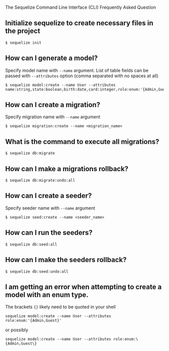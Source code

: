 The Sequelize Command Line Interface (CLI) Frequently Asked Question

## Initialize sequelize to create necessary files in the project 
```
$ sequelize init
```

## How can I generate a model?
Specify model name with `--name` argument. List of table fields can be passed with `--attributes` option (comma separated with no spaces at all)
``` 
$ sequelize model:create --name User --attributes name:string,state:boolean,birth:date,card:integer,role:enum:'{Admin,Guest}'
```

## How can I create a migration?
Specify migration name with `--name` argument
```
$ sequelize migration:create --name <migration_name>
```

## What is the command to execute all migrations?
```
$ sequelize db:migrate
```
## How can I make a migrations rollback?
```
$ sequelize db:migrate:undo:all
```

## How can I create a seeder?
Specify seeder name with `--name` argument
```
$ sequelize seed:create --name <seeder_name> 
```

## How can I run the seeders?
```
$ sequelize db:seed:all
```

## How can I make the seeders rollback?
```
$ sequelize db:seed:undo:all
```

## I am getting an error when attempting to create a model with an enum type.
The brackets `{}` likely need to be quoted in your shell
```
sequelize model:create --name User --attributes role:enum:'{Admin,Guest}'
```
or possibly
```
sequelize model:create --name User --attributes role:enum:\{Admin,Guest\}
```

